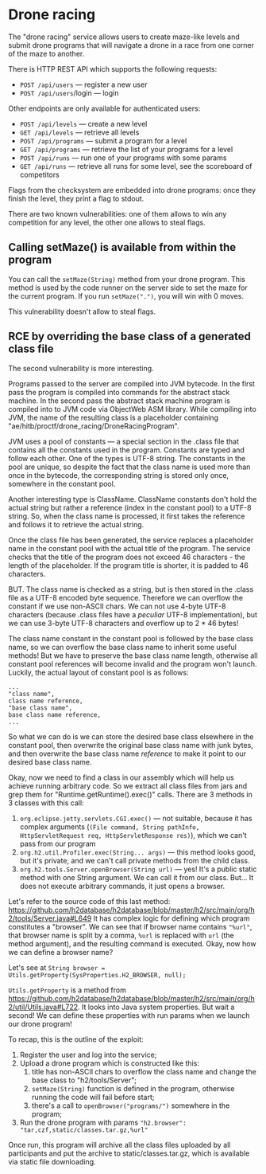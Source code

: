 # Drone racing

The "drone racing" service allows users to create maze-like levels and submit drone programs that will navigate a drone in a race from one corner of the maze to another.

There is HTTP REST API which supports the following requests:
* `POST /api/users` — register a new user
* `POST /api/users`/login — login

Other endpoints are only available for authenticated users:

* `POST /api/levels` — create a new level
* `GET /api/levels` — retrieve all levels
* `POST /api/programs` — submit a program for a level
* `GET /api/programs` — retrieve the list of your programs for a level
* `POST /api/runs` — run one of your programs with some params
* `GET /api/runs` — retrieve all runs for some level, see the scoreboard of competitors

Flags from the checksystem are embedded into drone programs: once they finish the level, they print a flag to stdout.

There are two known vulnerabilities: one of them allows to win any competition for any level, the other one allows to steal flags.

## Calling setMaze() is available from within the program

You can call the `setMaze(String)` method from your drone program. This method is used by the code runner on the server side to set the maze for the current program. If you run `setMaze(".")`, you will win with 0 moves.

This vulnerability doesn't allow to steal flags.

## RCE by overriding the base class of a generated class file

The second vulnerability is more interesting.

Programs passed to the server are compiled into JVM bytecode. In the first pass the program is compiled into commands for the abstract stack machine. In the second pass the abstract stack machine program is compiled into to JVM code via ObjectWeb ASM library. While compiling into JVM, the name of the resulting class is a placeholder containing "ae/hitb/proctf/drone_racing/DroneRacingProgram".

JVM uses a pool of constants — a special section in the .class file that contains all the constants used in the program. Constants are typed and follow each other. One of the types is UTF-8 string. The constants in the pool are unique, so despite the fact that the class name is used more than once in the bytecode, the corresponding string is stored only once, somewhere in the constant pool.

Another interesting type is ClassName. ClassName constants don't hold the actual string but rather a reference (index in the constant pool) to a UTF-8 string. So, when the class name is processed, it first takes the reference and follows it to retrieve the actual string.

Once the class file has been generated, the service replaces a placeholder name in the constant pool with the actual title of the program. The service checks that the title of the program does not exceed 46 characters - the length of the placeholder. If the program title is shorter, it is padded to 46 characters.

BUT. The class name is checked as a string, but is then stored in the .class file as a UTF-8 encoded byte sequence. Therefore we can overflow the constant if we use non-ASCII chars. We can not use 4-byte UTF-8 characters (because .class files have a *peculiar* UTF-8 implementation), but we can use 3-byte UTF-8 characters and overflow up to 2 * 46 bytes!

The class name constant in the constant pool is followed by the base class name, so we can overflow the base class name to inherit some useful methods! But we have to preserve the base class name length, otherwise all constant pool references will become invalid and the program won't launch. Luckily, the actual layout of constant pool is as follows:
```
...
"class name",
class name reference,
"base class name",
base class name reference,
...
```

So what we can do is we can store the desired base class elsewhere in the constant pool, then overwrite the original base class name with junk bytes, and then overwrite the base class name _reference_ to make it point to our desired base class name.

Okay, now we need to find a class in our assembly which will help us achieve running arbitrary code. So we extract all class files from jars and grep them for "Runtime.getRuntime().exec()" calls. There are 3 methods in 3 classes with this call:

1. `org.eclipse.jetty.servlets.CGI.exec()` — not suitable, because it has complex arguments (`(File command, String pathInfo, HttpServletRequest req, HttpServletResponse res)`), which we can't pass from our program
2. `org.h2.util.Profiler.exec(String... args)` — this method looks good, but it's private, and we can't call private methods from the child class.
3. `org.h2.tools.Server.openBrowser(String url)` — yes! It's a public static method with one String argument. We can call it from our class. But... It does not execute arbitrary commands, it just opens a browser.

Let's refer to the source code of this last method: https://github.com/h2database/h2database/blob/master/h2/src/main/org/h2/tools/Server.java#L649
It has complex logic for defining which program constitutes a "browser". We can see that if browser name contains `"%url"`, that browser name is split by a comma, `%url` is replaced with `url` (the method argument), and the resulting command is executed. Okay, now how we can define a browser name?

Let's see at
`String browser = Utils.getProperty(SysProperties.H2_BROWSER, null);`

`Utils.getProperty` is a method from https://github.com/h2database/h2database/blob/master/h2/src/main/org/h2/util/Utils.java#L722. It looks into Java system properties. But wait a second! We can define these properties with run params when we launch our drone program!

To recap, this is the outline of the exploit:
1. Register the user and log into the service;
2. Upload a drone program which is constructed like this:
    1. title has non-ASCII chars to overflow the class name and change the base class to "h2/tools/Server";
    2. `setMaze(String)` function is defined in the program, otherwise running the code will fail before start;
    3. there's a call to `openBrowser("programs/")` somewhere in the program;
3. Run the drone program with params `"h2.browser": "tar,czf,static/classes.tar.gz,%url"`

Once run, this program will archive all the class files uploaded by all participants and put the archive to static/classes.tar.gz, which is available via static file downloading.

